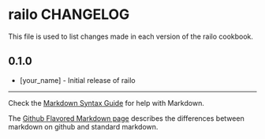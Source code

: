 railo CHANGELOG
===============

This file is used to list changes made in each version of the railo cookbook.

0.1.0
-----
- [your_name] - Initial release of railo

- - -
Check the [Markdown Syntax Guide](http://daringfireball.net/projects/markdown/syntax) for help with Markdown.

The [Github Flavored Markdown page](http://github.github.com/github-flavored-markdown/) describes the differences between markdown on github and standard markdown.
